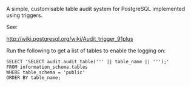 A simple, customisable table audit system for PostgreSQL implemented using
triggers.

See:

http://wiki.postgresql.org/wiki/Audit_trigger_91plus

Run the following to get a list of tables to enable the logging on:

    SELECT 'SELECT audit.audit_table(''' || table_name || ''');'
    FROM information_schema.tables
    WHERE table_schema = 'public'
    ORDER BY table_name;
